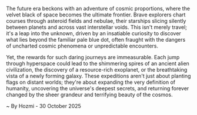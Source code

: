
The future era beckons with an adventure of cosmic proportions, where the velvet black of space becomes the ultimate frontier. Brave explorers chart courses through asteroid fields and nebulae, their starships slicing silently between planets and across vast interstellar voids. This isn't merely travel; it's a leap into the unknown, driven by an insatiable curiosity to discover what lies beyond the familiar pale blue dot, often fraught with the dangers of uncharted cosmic phenomena or unpredictable encounters.

Yet, the rewards for such daring journeys are immeasurable. Each jump through hyperspace could lead to the shimmering spires of an ancient alien civilization, the discovery of a resource-rich exoplanet, or the breathtaking vista of a newly forming galaxy. These expeditions aren't just about planting flags on distant worlds; they're about expanding the very definition of humanity, uncovering the universe's deepest secrets, and returning forever changed by the sheer grandeur and terrifying beauty of the cosmos.

~ By Hozmi - 30 October 2025

